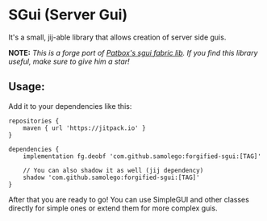 # SGui (Server Gui)
It's a small, jij-able library that allows creation of server side guis.

**NOTE:** *This is a forge port of [Patbox's sgui fabric lib](https://github.com/Patbox/sgui).*
*If you find this library useful, make sure to give him a star!*

## Usage:
Add it to your dependencies like this:

```
repositories {
	maven { url 'https://jitpack.io' }
}

dependencies {
	implementation fg.deobf 'com.github.samolego:forgified-sgui:[TAG]'
	
	// You can also shadow it as well (jij dependency)
	shadow 'com.github.samolego:forgified-sgui:[TAG]'
}
```

After that you are ready to go! You can use SimpleGUI and other classes directly for simple ones or extend
them for more complex guis.
